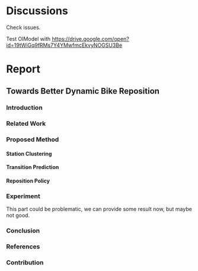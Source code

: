 # Discussions

Check issues.

Test OIModel with https://drive.google.com/open?id=19tWiGq9fRMs7Y4YMwfmcEkvyNOGSU3Be




# Report

## Towards Better Dynamic Bike Reposition

### Introduction

### Related Work

### Proposed Method

#### Station Clustering

#### Transition Prediction

#### Reposition Policy


### Experiment

This part could be problematic, we can provide some result now, but maybe not good.

### Conclusion

### References


### Contribution
